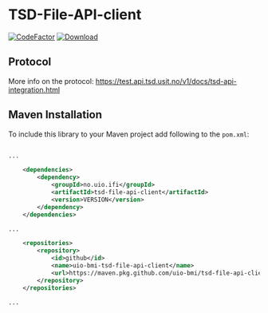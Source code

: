 # TSD-File-API-client
[![CodeFactor](https://www.codefactor.io/repository/github/uio-bmi/tsd-file-api-client/badge)](https://www.codefactor.io/repository/github/uio-bmi/tsd-file-api-client)
[![Download](https://img.shields.io/badge/GitHub%20Packages-Download-GREEN)](https://maven.pkg.github.com/uio-bmi/tsd-file-api-client/no.uio.ifi.tsd-file-api-client/2.0.0/tsd-file-api-client-2.0.0.jar)
## Protocol

More info on the protocol: https://test.api.tsd.usit.no/v1/docs/tsd-api-integration.html

## Maven Installation
To include this library to your Maven project add following to the `pom.xml`:

```xml

...

    <dependencies>
        <dependency>
            <groupId>no.uio.ifi</groupId>
            <artifactId>tsd-file-api-client</artifactId>
            <version>VERSION</version>
        </dependency>
    </dependencies>

...

    <repositories>
        <repository>
            <id>github</id>
            <name>uio-bmi-tsd-file-api-client</name>
            <url>https://maven.pkg.github.com/uio-bmi/tsd-file-api-client</url>
        </repository>
    </repositories>

...

```
